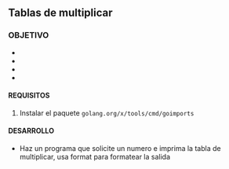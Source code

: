 

	
## Tablas de multiplicar

### OBJETIVO 
- 
-
-
-

#### REQUISITOS 

1. Instalar el paquete `golang.org/x/tools/cmd/goimports`

#### DESARROLLO
- Haz un programa que solicite un numero e imprima la tabla de multiplicar, usa format para formatear la salida

